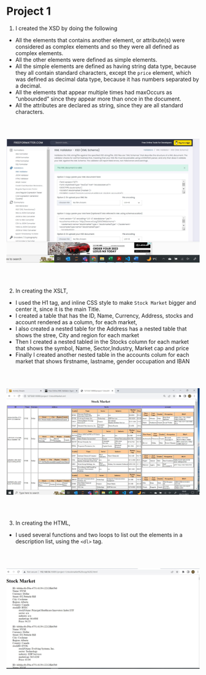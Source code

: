 # Project 1


1) I created the XSD by doing the following
- All the elements that contains another element, or attribute(s) were considered as complex elements and so they were all defined as complex elements. 
- All the other elements were defined as simple elements.
- All the simple elements are defined as having string data type, because they all contain standard characters, except the `price` element, which was defined as decimal data type, because it has numbers separated by a decimal.
- All the elements that appear multiple times had maxOccurs as “unbounded” since they appear more than once in the document.
- All the attributes are declared as string, since they are all standard characters.

\
&nbsp;



   
 ![image info](xsdvalid.jpg)

\
&nbsp;


2) In creating the XSLT,

- I used the H1 tag, and inline CSS style to make `Stock Market` bigger and center it, since it is the main Title.
- I created a table that has the ID, Name, Currency, Address, stocks and account  rendered as a column, for each market,
- I also created a nested table for the  Address has a nested table  that shows the stree, City and region for each market
- Then I created a nested tabled in the Stocks column for each market  that shows the symbol, Name, Sector,Industry, Market cap and price 
- Finally I created another nested table in the accounts colum for each market that shows firstname, lastname, gender occupation and IBAN


\
&nbsp;

        
![image info](xlt.jpg)   


\
&nbsp;

3) In creating the HTML,

- I used several functions and  two loops to list out the elements in a description list, using the `<dl>` tag.

\
&nbsp;

        
![image info](stock.jpg)  
    



